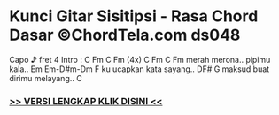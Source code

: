 
 # Kunci Gitar Sisitipsi - Rasa Chord Dasar ©ChordTela.com ds048


Capo ♪ fret 4 Intro : C Fm C Fm (4x) C Fm C Fm merah merona.. pipimu kala.. Em Em-D#m-Dm F ku ucapkan kata sayang.. DF# G maksud buat dirimu melayang.. C

###  <a href="https://shortlighzx.web.app?sq=Kunci Gitar Sisitipsi - Rasa Chord Dasar ©ChordTela.com"> >> VERSI LENGKAP KLIK DISINI << </a>
